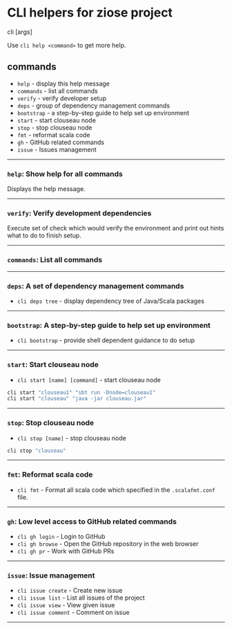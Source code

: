 # CLI helpers for ziose project

cli <command> [args]

Use `cli help <command>` to get more help.

## commands

* `help`      - display this help message
* `commands`  - list all commands
* `verify`    - verify developer setup
* `deps`      - group of dependency management commands
* `bootstrap` - a step-by-step guide to help set up environment
* `start`     - start clouseau node
* `stop`      - stop clouseau node
* `fmt`       - reformat scala code
* `gh`        - GitHub related commands
* `issue`     - Issues management

---

### `help`: Show help for all commands

Displays the help message.

---

### `verify`: Verify development dependencies

Execute set of check which would verify the environment and print out hints what to do to finish setup.

---

### `commands`: List all commands

---

### `deps`: A set of dependency management commands

* `cli deps tree` - display dependency tree of Java/Scala packages

---

### `bootstrap`: A step-by-step guide to help set up environment

* `cli bootstrap` - provide shell dependent guidance to do setup

---

### `start`: Start clouseau node

* `cli start [name] [command]` - start clouseau node

```bash
cli start "clouseau1" "sbt run -Dnode=clouseau1"
cli start "clouseau" "java -jar clouseau.jar"
```

---

### `stop`: Stop clouseau node

* `cli stop [name]` - stop clouseau node

```bash
cli stop "clouseau"
```

---

### `fmt`: Reformat scala code

* `cli fmt` - Format all scala code which specified in the `.scalafmt.conf` file.

---

### `gh`: Low level access to GitHub related commands

* `cli gh login`         - Login to GitHub
* `cli gh browse`        - Open the GitHub repository in the web browser
* `cli gh pr`            - Work with GitHub PRs

---

### `issue`: Issue management

* `cli issue create`  - Create new issue
* `cli issue list`    - List all issues of the project
* `cli issue view`    - View given issue
* `cli issue comment` - Comment on issue

---
